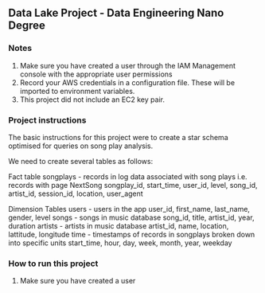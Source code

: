 ## Data Lake Project - Data Engineering Nano Degree

### Notes

1. Make sure you have created a user through the IAM Management console with the appropriate user permissions
2. Record your AWS credentials in a configuration file. These will be imported to environment variables.
3. This project did not include an EC2 key pair.

### Project instructions

The basic instructions for this project were to create a star schema optimised for queries on song play analysis.

We need to create several tables as follows:

Fact table
    songplays - records in log data associated with song plays i.e. records with page NextSong
        songplay_id, start_time, user_id, level, song_id, artist_id, session_id, location, user_agent

Dimension Tables
    users - users in the app
        user_id, first_name, last_name, gender, level
    songs - songs in music database
        song_id, title, artist_id, year, duration
    artists - artists in music database
        artist_id, name, location, lattitude, longitude
    time - timestamps of records in songplays broken down into specific units
        start_time, hour, day, week, month, year, weekday


### How to run this project

1. Make sure you have created a user